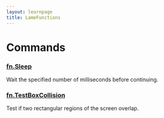 ```yaml
---
layout: learnpage
title: LameFunctions
--- 
```


# Commands

### [fn.Sleep](fn.Sleep.html)

Wait the specified number of milliseconds before continuing.

### [fn.TestBoxCollision](fn.TestBoxCollision.html)

Test if two rectangular regions of the screen overlap.
